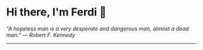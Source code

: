 <h1>Hi there, I'm Ferdi 👋</h1>

<p><em>
  "A hopeless man is a very desperate and dangerous man, almost a dead man." — Robert F. Kennedy
</em></p>

---
